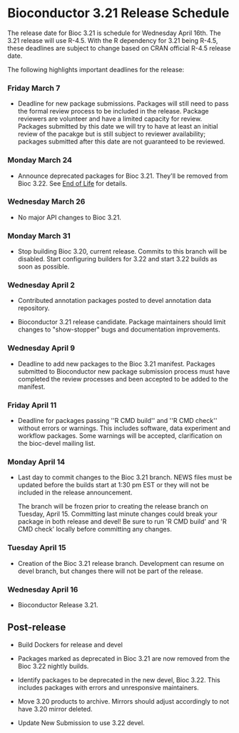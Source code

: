 # Bioconductor 3.21 Release Schedule

The release date for Bioc 3.21 is schedule for Wednesday April 16th. The 3.21
release will use R-4.5. With the R dependency for 3.21 being R-4.5, these
deadlines are subject to change based on CRAN official R-4.5 release date.

The following highlights important deadlines for the release:

### Friday March 7

* Deadline for new package submissions. Packages will still need to pass the
  formal review process to be included in the release. Package reviewers are
  volunteer and have a limited capacity for review. Packages submitted by this
  date we will try to have at least an initial review of the pacakge but is
  still subject to reviewer availability; packages submitted after this date are
  not guaranteed to be reviewed.
    
### Monday March 24

* Announce deprecated packages for Bioc 3.21. They'll be removed from Bioc 3.22.
  See [End of Life](http://contributions.bioconductor.org/package-end-of-life-policy.html) for details.

### Wednesday March 26

*  No major API changes to Bioc 3.21.

### Monday March 31

* Stop building Bioc 3.20, current release. Commits to this branch will be
  disabled. Start configuring builders for 3.22 and start 3.22 builds as soon as
  possible.  

### Wednesday April 2

* Contributed annotation packages posted to devel annotation data repository.

* Bioconductor 3.21 release candidate.  Package maintainers should limit
  changes to "show-stopper" bugs and documentation improvements.

### Wednesday April 9

* Deadline to add new packages to the Bioc 3.21 manifest. Packages submitted to
  Bioconductor new package submission process must have completed the review
  processes and been accepted to be added to the manifest.

### Friday April 11

* Deadline for packages passing ''R CMD build'' and ''R CMD check''
  without errors or warnings. This includes software, data experiment
  and workflow packages. Some warnings will be accepted, clarification
  on the bioc-devel mailing list.

### Monday April 14

* Last day to commit changes to the Bioc 3.21 branch. NEWS files
  must be updated before the builds start at 1:30 pm EST or they will
  not be included in the release announcement.

  The branch will be frozen prior to creating the release branch on Tuesday,
  April 15.  Committing last minute changes could break your package in both
  release and devel! Be sure to run 'R CMD build' and 'R CMD check' locally
  before committing any changes.

### Tuesday April 15

* Creation of the Bioc 3.21 release branch. Development can resume on
  devel branch, but changes there will not be part of the release.

### Wednesday April 16

* Bioconductor Release 3.21.


## Post-release

* Build Dockers for release and devel

* Packages marked as deprecated in Bioc 3.21 are now removed from the
  Bioc 3.22 nightly builds.

* Identify packages to be deprecated in the new devel, Bioc 3.22.
  This includes packages with errors and unresponsive maintainers.

* Move 3.20 products to archive. Mirrors should adjust accordingly to not have
  3.20 mirror deleted.

* Update New Submission to use 3.22 devel.
